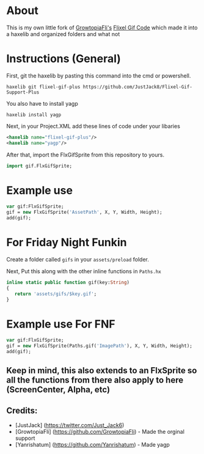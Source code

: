 # About
This is my own little fork of [GrowtopiaFli's](https://github.com/GrowtopiaFli) [Flixel Gif Code](https://github.com/GrowtopiaFli/openfl-haxeflixel-gif-code) which made it into a haxelib and organized folders and what not
# Instructions (General)
First, git the haxelib by pasting this command into the cmd or powershell.
```
haxelib git flixel-gif-plus https://github.com/JustJack8/Flixel-Gif-Support-Plus
```

You also have to install yagp
```
haxelib install yagp
```

Next, in your Project.XML add these lines of code under your libaries
```xml
<haxelib name="flixel-gif-plus"/>
<haxelib name="yagp"/>
```

After that, import the FlxGifSprite from this repository to yours.
```haxe
import gif.FlxGifSprite;
```

# Example use
```haxe
var gif:FlxGifSprite;
gif = new FlxGifSprite('AssetPath', X, Y, Width, Height);
add(gif);
```

# For Friday Night Funkin

Create a folder called `gifs` in your `assets/preload` folder.

Next, Put this along with the other inline functions in `Paths.hx`
```haxe
inline static public function gif(key:String)
{
   return 'assets/gifs/$key.gif';
}
```

# Example use For FNF
```haxe
var gif:FlxGifSprite;
gif = new FlxGifSprite(Paths.gif('ImagePath'), X, Y, Width, Height);
add(gif);
```
## Keep in mind, this also extends to an FlxSprite so all the functions from there also apply to here (ScreenCenter, Alpha, etc)

## Credits:
* [JustJack] (https://twitter.com/Just_Jack6)
* [GrowtopiaFli] (https://github.com/GrowtopiaFli) - Made the orginal support
* [Yanrishatum] (https://github.com/Yanrishatum) - Made yagp